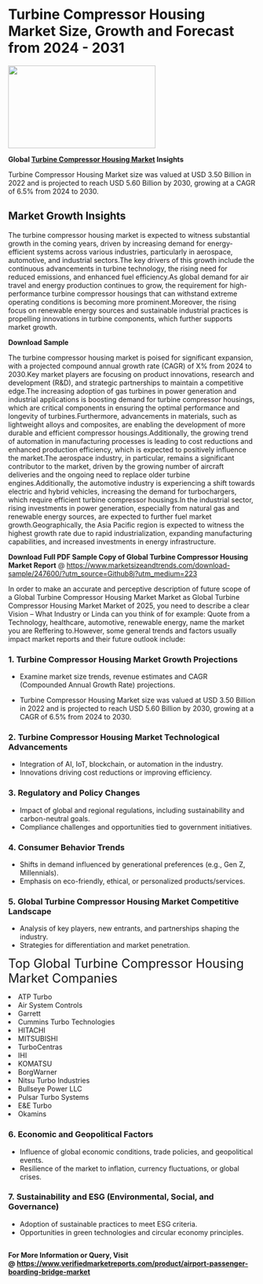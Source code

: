 <H1>Turbine Compressor Housing Market Size, Growth and Forecast from 2024 - 2031</H1><img class="aligncenter size-medium wp-image-584254" src="https://thirdeyenews.in/wp-content/uploads/2024/09/Global-Market-Research-300x168.jpeg" alt="" width="300" height="168" /><p><strong>Global&nbsp;<a href="https://www.marketsizeandtrends.com/download-sample/247600/?utm_source=Github8j?utm_medium=223">Turbine Compressor Housing Market</a> Insights</strong></p><p>Turbine Compressor Housing Market size was valued at USD 3.50 Billion in 2022 and is projected to reach USD 5.60 Billion by 2030, growing at a CAGR of 6.5% from 2024 to 2030.</p><p><h2>Market Growth Insights</h2> <p>The turbine compressor housing market is expected to witness substantial growth in the coming years, driven by increasing demand for energy-efficient systems across various industries, particularly in aerospace, automotive, and industrial sectors.The key drivers of this growth include the continuous advancements in turbine technology, the rising need for reduced emissions, and enhanced fuel efficiency.As global demand for air travel and energy production continues to grow, the requirement for high-performance turbine compressor housings that can withstand extreme operating conditions is becoming more prominent.Moreover, the rising focus on renewable energy sources and sustainable industrial practices is propelling innovations in turbine components, which further supports market growth.</p> <p><strong>Download Sample</strong></p> <p>The turbine compressor housing market is poised for significant expansion, with a projected compound annual growth rate (CAGR) of X% from 2024 to 2030.Key market players are focusing on product innovations, research and development (R&D), and strategic partnerships to maintain a competitive edge.The increasing adoption of gas turbines in power generation and industrial applications is boosting demand for turbine compressor housings, which are critical components in ensuring the optimal performance and longevity of turbines.Furthermore, advancements in materials, such as lightweight alloys and composites, are enabling the development of more durable and efficient compressor housings.Additionally, the growing trend of automation in manufacturing processes is leading to cost reductions and enhanced production efficiency, which is expected to positively influence the market.The aerospace industry, in particular, remains a significant contributor to the market, driven by the growing number of aircraft deliveries and the ongoing need to replace older turbine engines.Additionally, the automotive industry is experiencing a shift towards electric and hybrid vehicles, increasing the demand for turbochargers, which require efficient turbine compressor housings.In the industrial sector, rising investments in power generation, especially from natural gas and renewable energy sources, are expected to further fuel market growth.Geographically, the Asia Pacific region is expected to witness the highest growth rate due to rapid industrialization, expanding manufacturing capabilities, and increased investments in energy infrastructure.<p><span class=""><strong>Download Full PDF Sample Copy of Global Turbine Compressor Housing Market Report</strong> @ <a href="https://www.marketsizeandtrends.com/download-sample/247600/?utm_source=Github8j?utm_medium=223" target="_blank">https://www.marketsizeandtrends.com/download-sample/247600/?utm_source=Github8j?utm_medium=223</a></span></p><p>In order to make an accurate and perceptive description of future scope of a Global&nbsp;Turbine Compressor Housing Market Market as Global&nbsp;Turbine Compressor Housing Market Market of 2025, you need to describe a clear Vision &ndash; What Industry or Linda can you think of for example: Quote from a Technology, healthcare, automotive, renewable energy, name the market you are Reffering to.However, some general trends and factors usually impact market reports and their future outlook include:</p><h3>1.&nbsp;<strong>Turbine Compressor Housing Market Growth Projections</strong></h3><ul><li>Examine market size trends, revenue estimates and CAGR (Compounded Annual Growth Rate) projections.</li><li><p>Turbine Compressor Housing Market size was valued at USD 3.50 Billion in 2022 and is projected to reach USD 5.60 Billion by 2030, growing at a CAGR of 6.5% from 2024 to 2030.</p></li></ul><h3>2.&nbsp;<strong>Turbine Compressor Housing Market Technological Advancements</strong></h3><ul><li>Integration of AI, IoT, blockchain, or automation in the industry.</li><li>Innovations driving cost reductions or improving efficiency.</li></ul><h3>3.&nbsp;<strong>Regulatory and Policy Changes</strong></h3><ul><li>Impact of global and regional regulations, including sustainability and carbon-neutral goals.</li><li>Compliance challenges and opportunities tied to government initiatives.</li></ul><h3>4.&nbsp;<strong>Consumer Behavior Trends</strong></h3><ul><li>Shifts in demand influenced by generational preferences (e.g., Gen Z, Millennials).</li><li>Emphasis on eco-friendly, ethical, or personalized products/services.</li></ul><h3>5.&nbsp;<strong>Global Turbine Compressor Housing Market Competitive Landscape</strong></h3><ul><li>Analysis of key players, new entrants, and partnerships shaping the industry.</li><li>Strategies for differentiation and market penetration.</li></ul><p data-pm-slice="1 1 []"><span style="color: inherit; font-family: inherit; font-size: 25px;">Top Global Turbine Compressor Housing Market Companies</span></p><div class="" data-test-id=""><p><li>ATP Turbo</li><li> Air System Controls</li><li> Garrett</li><li> Cummins Turbo Technologies</li><li> HITACHI</li><li> MITSUBISHI</li><li> TurboCentras</li><li> IHI</li><li> KOMATSU</li><li> BorgWarner</li><li> Nitsu Turbo Industries</li><li> Bullseye Power LLC</li><li> Pulsar Turbo Systems</li><li> E&E Turbo</li><li> Okamins</li></p></div><h3>6.&nbsp;<strong>Economic and Geopolitical Factors</strong></h3><ul><li>Influence of global economic conditions, trade policies, and geopolitical events.</li><li>Resilience of the market to inflation, currency fluctuations, or global crises.</li></ul><h3>7.&nbsp;<strong>Sustainability and ESG (Environmental, Social, and Governance)</strong></h3><ul><li>Adoption of sustainable practices to meet ESG criteria.</li><li>Opportunities in green technologies and circular economy principles.</li></ul><h2><strong style="font-size: 14px;">For More Information or Query, Visit @&nbsp;</strong><a style="background-color: #ffffff; font-size: 14px;" href="https://www.marketsizeandtrends.com/report/turbine-compressor-housing-market/" target="_blank">https://www.verifiedmarketreports.com/product/airport-passenger-boarding-bridge-market</a></h2>